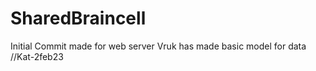 # SharedBraincell
Initial Commit made for web server
Vruk has made basic model for data
//Kat-2feb23

